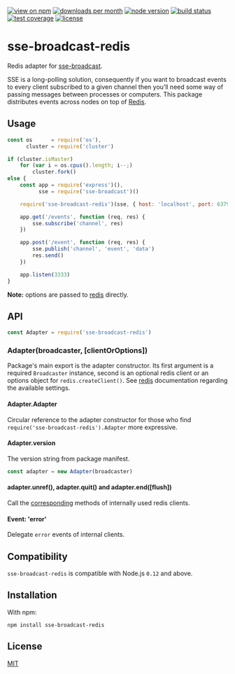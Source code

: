 [![view on npm](http://img.shields.io/npm/v/sse-broadcast-redis.svg?style=flat-square)](https://www.npmjs.com/package/sse-broadcast-redis)
[![downloads per month](http://img.shields.io/npm/dm/sse-broadcast-redis.svg?style=flat-square)](https://www.npmjs.com/package/sse-broadcast-redis)
[![node version](https://img.shields.io/badge/node-%3E=0.12-brightgreen.svg?style=flat-square)](https://nodejs.org/download)
[![build status](https://img.shields.io/travis/schwarzkopfb/sse-broadcast-redis.svg?style=flat-square)](https://travis-ci.org/schwarzkopfb/sse-broadcast-redis)
[![test coverage](https://img.shields.io/coveralls/schwarzkopfb/sse-broadcast-redis.svg?style=flat-square)](https://coveralls.io/github/schwarzkopfb/sse-broadcast-redis)
[![license](https://img.shields.io/npm/l/sse-broadcast-redis.svg?style=flat-square)](https://github.com/schwarzkopfb/sse-broadcast-redis/blob/master/LICENSE)

# sse-broadcast-redis

Redis adapter for [sse-broadcast](https://github.com/schwarzkopfb/sse-broadcast).

SSE is a long-polling solution, consequently if you want to broadcast events to every client subscribed to a given channel then you’ll need some way of passing messages between processes or computers.
This package distributes events across nodes on top of [Redis](http://redis.io/).

## Usage

```js
const os      = require('os'),
      cluster = require('cluster')

if (cluster.isMaster)
    for (var i = os.cpus().length; i--;)
        cluster.fork()
else {
    const app = require('express')(),
          sse = require('sse-broadcast')()

    require('sse-broadcast-redis')(sse, { host: 'localhost', port: 6379 })

    app.get('/events', function (req, res) {
        sse.subscribe('channel', res)
    })

    app.post('/event', function (req, res) {
        sse.publish('channel', 'event', 'data')
        res.send()
    })

    app.listen(3333)
}
```

**Note:** options are passed to [redis](https://github.com/NodeRedis/node_redis) directly.

## API

```js
const Adapter = require('sse-broadcast-redis')
```

### Adapter(broadcaster, [clientOrOptions])

Package's main export is the adapter constructor. Its first argument is a required `Broadcaster` instance,
second is an optional redis client or an options object for `redis.createClient()`. See [redis](https://github.com/NodeRedis/node_redis) documentation regarding the available settings.

#### Adapter.Adapter

Circular reference to the adapter constructor for those who find `require('sse-broadcast-redis').Adapter` more expressive.

#### Adapter.version

The version string from package manifest.

```js
const adapter = new Adapter(broadcaster)
```

#### adapter.unref(), adapter.quit() and adapter.end([flush])

Call the [corresponding](https://github.com/NodeRedis/node_redis#clientquit)
methods of internally used redis clients.

#### Event: 'error'

Delegate `error` events of internal clients.

## Compatibility

`sse-broadcast-redis` is compatible with Node.js `0.12` and above.

## Installation

With npm:

    npm install sse-broadcast-redis

## License

[MIT](/LICENSE)

